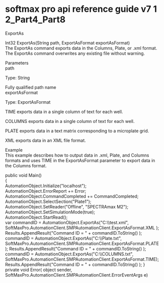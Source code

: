 # softmax pro api reference guide v7 1 2\_Part4\_Part8

ExportAs

Int32 ExportAs(String path, ExportAsFormat exportAsFormat)\
The ExportAs command exports data in the Columns, Plate, or .xml format. The ExportAs command overwrites any existing file without warning.

Parameters\
path

Type: String

Fully qualified path name\
exportAsFormat

Type: ExportAsFormat

TIME exports data in a single column of text for each well.

COLUMNS exports data in a single column of text for each well.

PLATE exports data in a text matrix corresponding to a microplate grid.

XML exports data in an XML file format.

Example\
This example describes how to output data in .xml, Plate, and Columns formats and uses TIME in the ExportAsFormat parameter to export data in the Columns format.

public void Main()\
{\
AutomationObject.Initialize("localhost");\
AutomationObject.ErrorReport += Error;\
AutomationObject.CommandCompleted += CommandCompleted;\
AutomationObject.SelectSection("Plate1");\
AutomationObject.SetReader("Offline", "SPECTRAmax M2");\
AutomationObject.SetSimulationMode(true);\
AutomationObject.StartRead();\
var commandID = AutomationObject.ExportAs("C:\\\test.xml",\
SoftMaxPro.AutomationClient.SMPAutomationClient.ExportAsFormat.XML ); Results.AppendResult("Command ID = " + commandID.ToString() ); commandID = AutomationObject.ExportAs("C:\\\Plate.txt",\
SoftMaxPro.AutomationClient.SMPAutomationClient.ExportAsFormat.PLATE ); Results.AppendResult("Command ID = " + commandID.ToString() );\
commandID = AutomationObject.ExportAs("C:\\\COLUMNS.txt",\
SoftMaxPro.AutomationClient.SMPAutomationClient.ExportAsFormat.TIME); Results.AppendResult("Command ID = " + commandID.ToString() ); }\
private void Error( object sender,\
SoftMaxPro.AutomationClient.SMPAutomationClient.ErrorEventArgs e)
